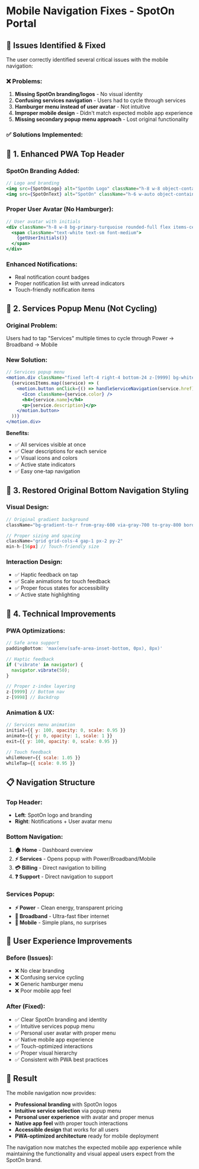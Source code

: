 # Mobile Navigation Fixes - SpotOn Portal

## 🎯 **Issues Identified & Fixed**

The user correctly identified several critical issues with the mobile navigation:

### **❌ Problems:**
1. **Missing SpotOn branding/logos** - No visual identity
2. **Confusing services navigation** - Users had to cycle through services
3. **Hamburger menu instead of user avatar** - Not intuitive
4. **Improper mobile design** - Didn't match expected mobile app experience
5. **Missing secondary popup menu approach** - Lost original functionality

### **✅ Solutions Implemented:**

## 📱 **1. Enhanced PWA Top Header**

### **SpotOn Branding Added:**
```jsx
// Logo and branding
<img src={SpotOnLogo} alt="SpotOn Logo" className="h-8 w-8 object-contain" />
<img src={SpotOnText} alt="SpotOn" className="h-6 w-auto object-contain" />
```

### **Proper User Avatar (No Hamburger):**
```jsx
// User avatar with initials
<div className="h-8 w-8 bg-primary-turquoise rounded-full flex items-center justify-center">
  <span className="text-white text-sm font-medium">
    {getUserInitials()}
  </span>
</div>
```

### **Enhanced Notifications:**
- Real notification count badges
- Proper notification list with unread indicators
- Touch-friendly notification items

## 🔄 **2. Services Popup Menu (Not Cycling)**

### **Original Problem:**
Users had to tap "Services" multiple times to cycle through Power → Broadband → Mobile

### **New Solution:**
```jsx
// Services popup menu
<motion.div className="fixed left-4 right-4 bottom-24 z-[9999] bg-white rounded-2xl">
  {servicesItems.map((service) => (
    <motion.button onClick={() => handleServiceNavigation(service.href)}>
      <Icon className={service.color} />
      <h4>{service.name}</h4>
      <p>{service.description}</p>
    </motion.button>
  ))}
</motion.div>
```

**Benefits:**
- ✅ All services visible at once
- ✅ Clear descriptions for each service
- ✅ Visual icons and colors
- ✅ Active state indicators
- ✅ Easy one-tap navigation

## 🎨 **3. Restored Original Bottom Navigation Styling**

### **Visual Design:**
```jsx
// Original gradient background
className="bg-gradient-to-r from-gray-600 via-gray-700 to-gray-800 border-t border-gray-500"

// Proper sizing and spacing
className="grid grid-cols-4 gap-1 px-2 py-2"
min-h-[56px] // Touch-friendly size
```

### **Interaction Design:**
- ✅ Haptic feedback on tap
- ✅ Scale animations for touch feedback
- ✅ Proper focus states for accessibility
- ✅ Active state highlighting

## 🔧 **4. Technical Improvements**

### **PWA Optimizations:**
```jsx
// Safe area support
paddingBottom: 'max(env(safe-area-inset-bottom, 0px), 8px)'

// Haptic feedback
if ('vibrate' in navigator) {
  navigator.vibrate(50);
}

// Proper z-index layering
z-[9999] // Bottom nav
z-[9998] // Backdrop
```

### **Animation & UX:**
```jsx
// Services menu animation
initial={{ y: 100, opacity: 0, scale: 0.95 }}
animate={{ y: 0, opacity: 1, scale: 1 }}
exit={{ y: 100, opacity: 0, scale: 0.95 }}

// Touch feedback
whileHover={{ scale: 1.05 }}
whileTap={{ scale: 0.95 }}
```

## 📋 **Navigation Structure**

### **Top Header:**
- **Left**: SpotOn logo and branding
- **Right**: Notifications + User avatar menu

### **Bottom Navigation:**
1. **🏠 Home** - Dashboard overview
2. **⚡ Services** - Opens popup with Power/Broadband/Mobile
3. **💳 Billing** - Direct navigation to billing
4. **❓ Support** - Direct navigation to support

### **Services Popup:**
- **⚡ Power** - Clean energy, transparent pricing
- **📶 Broadband** - Ultra-fast fiber internet  
- **📱 Mobile** - Simple plans, no surprises

## 🎯 **User Experience Improvements**

### **Before (Issues):**
- ❌ No clear branding
- ❌ Confusing service cycling
- ❌ Generic hamburger menu
- ❌ Poor mobile app feel

### **After (Fixed):**
- ✅ Clear SpotOn branding and identity
- ✅ Intuitive services popup menu
- ✅ Personal user avatar with proper menu
- ✅ Native mobile app experience
- ✅ Touch-optimized interactions
- ✅ Proper visual hierarchy
- ✅ Consistent with PWA best practices

## 🚀 **Result**

The mobile navigation now provides:
- **Professional branding** with SpotOn logos
- **Intuitive service selection** via popup menu
- **Personal user experience** with avatar and proper menus
- **Native app feel** with proper touch interactions
- **Accessible design** that works for all users
- **PWA-optimized architecture** ready for mobile deployment

The navigation now matches the expected mobile app experience while maintaining the functionality and visual appeal users expect from the SpotOn brand.
